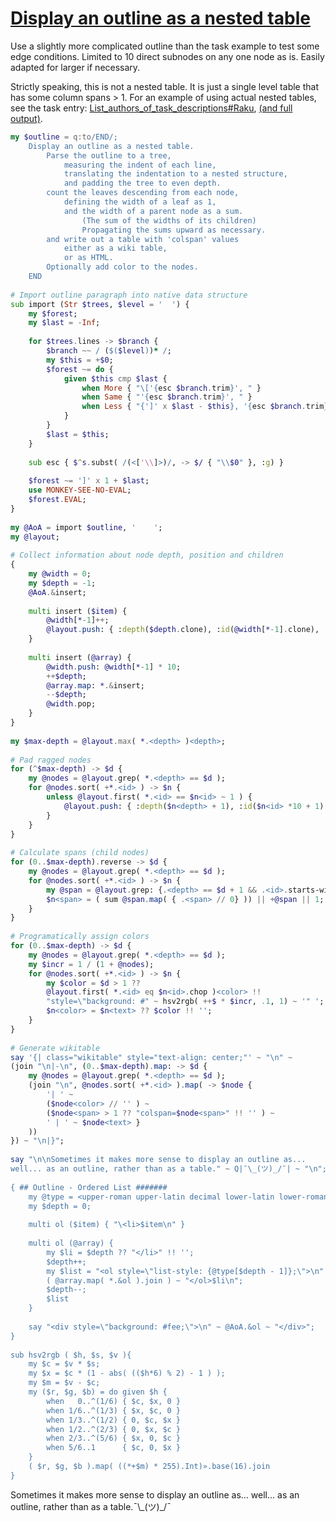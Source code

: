 [1]: https://rosettacode.org/wiki/Display_an_outline_as_a_nested_table

# [Display an outline as a nested table][1]

Use a slightly more complicated outline than the task example to test some edge conditions. Limited to 10 direct subnodes on any one node as is. Easily adapted for larger if necessary.



Strictly speaking, this is not a nested table. It is just a single level table that has some column spans &gt; 1. For an example of using actual nested tables, see the task entry: [List_authors_of_task_descriptions#Raku](https://rosettacode.org/wiki/Rosetta_Code/List_authors_of_task_descriptions#Raku), [(and full output)](https://rosettacode.org/wiki/Rosetta_Code/List_authors_of_task_descriptions/Full_list).

```raku
my $outline = q:to/END/;
    Display an outline as a nested table.
        Parse the outline to a tree,
            measuring the indent of each line,
            translating the indentation to a nested structure,
            and padding the tree to even depth.
        count the leaves descending from each node,
            defining the width of a leaf as 1,
            and the width of a parent node as a sum.
                (The sum of the widths of its children)
                Propagating the sums upward as necessary.
        and write out a table with 'colspan' values
            either as a wiki table,
            or as HTML.
        Optionally add color to the nodes.
    END
 
# Import outline paragraph into native data structure
sub import (Str $trees, $level = '  ') {
    my $forest;
    my $last = -Inf;
 
    for $trees.lines -> $branch {
        $branch ~~ / ($($level))* /;
        my $this = +$0;
        $forest ~= do {
            given $this cmp $last {
                when More { "\['{esc $branch.trim}', " }
                when Same { "'{esc $branch.trim}', " }
                when Less { "{']' x $last - $this}, '{esc $branch.trim}', " }
            }
        }
        $last = $this;
    }
 
    sub esc { $^s.subst( /(<['\\]>)/, -> $/ { "\\$0" }, :g) }
 
    $forest ~= ']' x 1 + $last;
    use MONKEY-SEE-NO-EVAL;
    $forest.EVAL;
}
 
my @AoA = import $outline, '    ';
my @layout;
 
# Collect information about node depth, position and children
{
    my @width = 0;
    my $depth = -1;
    @AoA.&insert;
 
    multi insert ($item) {
        @width[*-1]++;
        @layout.push: { :depth($depth.clone), :id(@width[*-1].clone), :text($item) };
    }
 
    multi insert (@array) {
        @width.push: @width[*-1] * 10;
        ++$depth;
        @array.map: *.&insert;
        --$depth;
        @width.pop;
    }
}
 
my $max-depth = @layout.max( *.<depth> )<depth>;
 
# Pad ragged nodes
for (^$max-depth) -> $d {
    my @nodes = @layout.grep( *.<depth> == $d );
    for @nodes.sort( +*.<id> ) -> $n {
        unless @layout.first( *.<id> == $n<id> ~ 1 ) {
            @layout.push: { :depth($n<depth> + 1), :id($n<id> *10 + 1), :text('') };
        }
    }
}
 
# Calculate spans (child nodes)
for (0..$max-depth).reverse -> $d {
    my @nodes = @layout.grep( *.<depth> == $d );
    for @nodes.sort( +*.<id> ) -> $n {
        my @span = @layout.grep: {.<depth> == $d + 1 && .<id>.starts-with: $n<id> };
        $n<span> = ( sum @span.map( { .<span> // 0} )) || +@span || 1;
    }
}
 
# Programatically assign colors
for (0..$max-depth) -> $d {
    my @nodes = @layout.grep( *.<depth> == $d );
    my $incr = 1 / (1 + @nodes);
    for @nodes.sort( +*.<id> ) -> $n {
        my $color = $d > 1 ??
        @layout.first( *.<id> eq $n<id>.chop )<color> !!
        "style=\"background: #" ~ hsv2rgb( ++$ * $incr, .1, 1) ~ '" ';
        $n<color> = $n<text> ?? $color !! '';
    }
}
 
# Generate wikitable
say '{| class="wikitable" style="text-align: center;"' ~ "\n" ~
(join "\n|-\n", (0..$max-depth).map: -> $d {
    my @nodes = @layout.grep( *.<depth> == $d );
    (join "\n", @nodes.sort( +*.<id> ).map( -> $node {
        '| ' ~
        ($node<color> // '' ) ~
        ($node<span> > 1 ?? "colspan=$node<span>" !! '' ) ~
        ' | ' ~ $node<text> }
    ))
}) ~ "\n|}";
 
say "\n\nSometimes it makes more sense to display an outline as...
well... as an outline, rather than as a table." ~ Q|¯\_(ツ)_/¯| ~ "\n";
 
{ ## Outline - Ordered List #######
    my @type = <upper-roman upper-latin decimal lower-latin lower-roman>;
    my $depth = 0;
 
    multi ol ($item) { "\<li>$item\n" }
 
    multi ol (@array) {
        my $li = $depth ?? "</li>" !! '';
        $depth++;
        my $list = "<ol style=\"list-style: {@type[$depth - 1]};\">\n" ~
        ( @array.map( *.&ol ).join ) ~ "</ol>$li\n";
        $depth--;
        $list
    }
 
    say "<div style=\"background: #fee;\">\n" ~ @AoA.&ol ~ "</div>";
}
 
sub hsv2rgb ( $h, $s, $v ){
    my $c = $v * $s;
    my $x = $c * (1 - abs( (($h*6) % 2) - 1 ) );
    my $m = $v - $c;
    my ($r, $g, $b) = do given $h {
        when   0..^(1/6) { $c, $x, 0 }
        when 1/6..^(1/3) { $x, $c, 0 }
        when 1/3..^(1/2) { 0, $c, $x }
        when 1/2..^(2/3) { 0, $x, $c }
        when 2/3..^(5/6) { $x, 0, $c }
        when 5/6..1      { $c, 0, $x }
    }
    ( $r, $g, $b ).map( ((*+$m) * 255).Int)».base(16).join
}
```




Sometimes it makes more sense to display an outline as...
well... as an outline, rather than as a table.¯\\_(ツ)\_/¯
